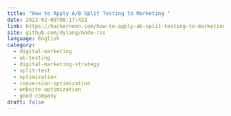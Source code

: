 ```yaml
---
title: "How to Apply A/B Split Testing to Marketing "
date: 2022-02-09T08:17:42Z
link: https://hackernoon.com/how-to-apply-ab-split-testing-to-marketing?source=rss&utm_medium=RSS&utm_source=news.12bit.vn
site: github.com/dylang/node-rss
language: English
category:
  - digital-marketing
  - ab-testing
  - digital-marketing-strategy
  - split-test
  - optimization
  - conversion-optimization
  - website-optimization
  - good-company
draft: false
---
```

